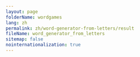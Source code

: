 ```yaml
---
layout: page
folderName: wordgames
lang: zh
permalink: zh/word-generator-from-letters/result
fileName: word_generator_from_letters
sitemap: false
nointernationalization: true
---
```

